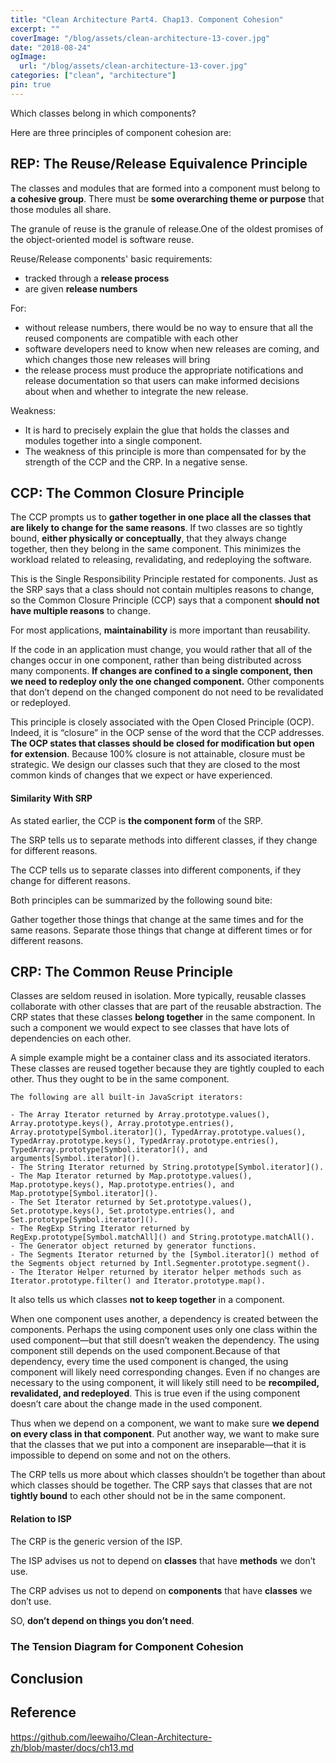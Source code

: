 ```yaml
---
title: "Clean Architecture Part4. Chap13. Component Cohesion"
excerpt: ""
coverImage: "/blog/assets/clean-architecture-13-cover.jpg"
date: "2018-08-24"
ogImage:
  url: "/blog/assets/clean-architecture-13-cover.jpg"
categories: ["clean", "architecture"]
pin: true
---
```


Which classes belong in which components? 

Here are three principles of component cohesion are:

## REP: The Reuse/Release Equivalence Principle

The classes and modules that are formed into a component must belong to **a cohesive group**.  There must be **some overarching theme or purpose** that those modules all share.

The granule of reuse is the granule of release.One of the oldest promises of the object-oriented model is software reuse.

Reuse/Release components' basic requirements:
- tracked through a **release process**
- are given **release numbers**

For:
- without release numbers, there would be no way to ensure that all the reused components are compatible with each other
- software developers need to know when new releases are coming, and which changes those new releases will bring
- the release process must produce the appropriate notifications and release documentation so that users can make informed decisions about when and whether to integrate the new release.

Weakness:
- It is hard to precisely explain the glue that holds the classes and modules together into a single component.
- The weakness of this principle is more than compensated for by the strength of the CCP and the CRP. In a negative sense.

## CCP: The Common Closure Principle

The CCP prompts us to **gather together in one place all the classes that are likely to change for the same reasons**.
If two classes are so tightly bound, **either physically or conceptually**, that they always change together, then they belong in the same component. This minimizes the workload related to releasing, revalidating, and redeploying the software. 

This is the Single Responsibility Principle restated for components. Just as the SRP says that a class should not contain multiples reasons to change, so the Common Closure Principle (CCP) says that a component **should not have multiple reasons** to change.

For most applications, **maintainability** is more important than reusability.

If the code in an application must change, you would rather that all of the changes occur in one component, rather than being distributed across many components. **If changes are confined to a single component, then we need to redeploy only the one changed component.** Other components that don’t depend on the changed component do not need to be revalidated or redeployed.

This principle is closely associated with the Open Closed Principle (OCP). Indeed, it is “closure” in the OCP sense of the word that the CCP addresses. **The OCP states that classes should be closed for modification but open for extension**. Because 100% closure is not attainable, closure must be strategic. We design our classes such that they are closed to the most common kinds of changes that we expect or have experienced.

#### Similarity With SRP

As stated earlier, the CCP is **the component form** of the SRP. 

The SRP tells us to separate methods into different classes, if they change for different reasons. 

The CCP tells us to separate classes into different components, if they change for different reasons.

Both principles can be summarized by the following sound bite:

Gather together those things that change at the same times and for the same reasons. Separate those things that change at different times or for different reasons.

## CRP: The Common Reuse Principle

Classes are seldom reused in isolation. More typically, reusable classes collaborate with other classes that are part of the reusable abstraction. The CRP states that these classes **belong together** in the same component. In such a component we would expect to see classes that have lots of dependencies on each other.

A simple example might be a container class and its associated iterators. These classes are reused together because they are tightly coupled to each other. Thus they ought to be in the same component.

```
The following are all built-in JavaScript iterators:

- The Array Iterator returned by Array.prototype.values(), Array.prototype.keys(), Array.prototype.entries(), Array.prototype[Symbol.iterator](), TypedArray.prototype.values(), TypedArray.prototype.keys(), TypedArray.prototype.entries(), TypedArray.prototype[Symbol.iterator](), and arguments[Symbol.iterator]().
- The String Iterator returned by String.prototype[Symbol.iterator]().
- The Map Iterator returned by Map.prototype.values(), Map.prototype.keys(), Map.prototype.entries(), and Map.prototype[Symbol.iterator]().
- The Set Iterator returned by Set.prototype.values(), Set.prototype.keys(), Set.prototype.entries(), and Set.prototype[Symbol.iterator]().
- The RegExp String Iterator returned by RegExp.prototype[Symbol.matchAll]() and String.prototype.matchAll().
- The Generator object returned by generator functions.
- The Segments Iterator returned by the [Symbol.iterator]() method of the Segments object returned by Intl.Segmenter.prototype.segment().
- The Iterator Helper returned by iterator helper methods such as Iterator.prototype.filter() and Iterator.prototype.map().
```

It also tells us which classes **not to keep together** in a component. 

When one component uses another, a dependency is created between the components. Perhaps the using component uses only one class within the used component—but that still doesn’t weaken the dependency. The using component still depends on the used component.Because of that dependency, every time the used component is changed, the using component will likely need corresponding changes. Even if no changes are necessary to the using component, it will likely still need to be **recompiled, revalidated, and redeployed**. This is true even if the using component doesn’t care about the change made in the used component.

Thus when we depend on a component, we want to make sure **we depend on every class in that component**. Put another way, we want to make sure that the classes that we put into a component are inseparable—that it is impossible to depend on some and not on the others.

 The CRP tells us more about which classes shouldn’t be together than about which classes should be together. The CRP says that classes that are not **tightly bound** to each other should not be in the same component.

#### Relation to ISP

The CRP is the generic version of the ISP. 

The ISP advises us not to depend on **classes** that have **methods** we don’t use. 

The CRP advises us not to depend on **components** that have **classes** we don’t use.

SO, **don’t depend on things you don’t need**.

### The Tension Diagram for Component Cohesion

## Conclusion


## Reference

https://github.com/leewaiho/Clean-Architecture-zh/blob/master/docs/ch13.md
